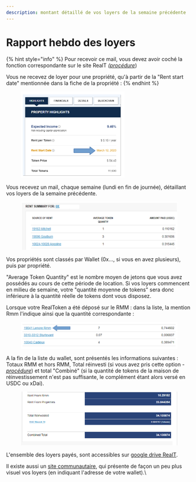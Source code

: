 ```yaml
---
description: montant détaillé de vos loyers de la semaine précédente
---
```


# Rapport hebdo des loyers

{% hint style="info" %}
Pour recevoir ce mail, vous devez avoir coché la fonction correspondante sur le site RealT _(_[_procédure_](../parametrage-realt.md))

Vous ne recevez de loyer pour une propriété, qu'à partir de la "Rent start date" mentionnée dans la fiche de la propriété :
{% endhint %}

<figure><img src="../../../.gitbook/assets/image (45).png" alt=""><figcaption></figcaption></figure>

Vous recevez un mail, chaque semaine (lundi en fin de journée), détaillant vos loyers de la semaine précédente.

<figure><img src="../../../.gitbook/assets/image (73).png" alt=""><figcaption></figcaption></figure>

Vos propriétés sont classés par Wallet (0x..., si vous en avez plusieurs), puis par propriété.

"Average Token Quantity" est le nombre moyen de jetons que vous avez possédés au cours de cette période de location. Si vos loyers commencent en milieu de semaine, votre "quantité moyenne de tokens" sera donc inférieure à la quantité réelle de tokens dont vous disposez.

Lorsque votre RealToken a été déposé sur le RMM : dans la liste, la mention Rmm l'indique ainsi que la quantité correspondante :

<figure><img src="../../../.gitbook/assets/image (118).png" alt=""><figcaption></figcaption></figure>

A la fin de la liste du wallet, sont présentés les informations suivantes : Totaux RMM et hors RMM, Total réinvesti (si vous avez pris cette option - [_procédure_](../maison-de-reinvestissement.md)) et total "Combiné" (si la quantité de tokens de la maison de réinvestissement n'est pas suffisante, le complément étant alors versé en USDC ou xDai).

<figure><img src="../../../.gitbook/assets/image (120).png" alt=""><figcaption></figcaption></figure>

L'ensemble des loyers payés, sont accessibles sur [google drive RealT](https://drive.google.com/drive/folders/1hmlw04fNhj-1nN0S493fheLzcZOLai\_G).

Il existe aussi un [site communautaire](https://ehpst.duckdns.org/realt\_rent\_tracker/holder), qui présente de façon un peu plus visuel vos loyers (en indiquant l'adresse de votre wallet).\
